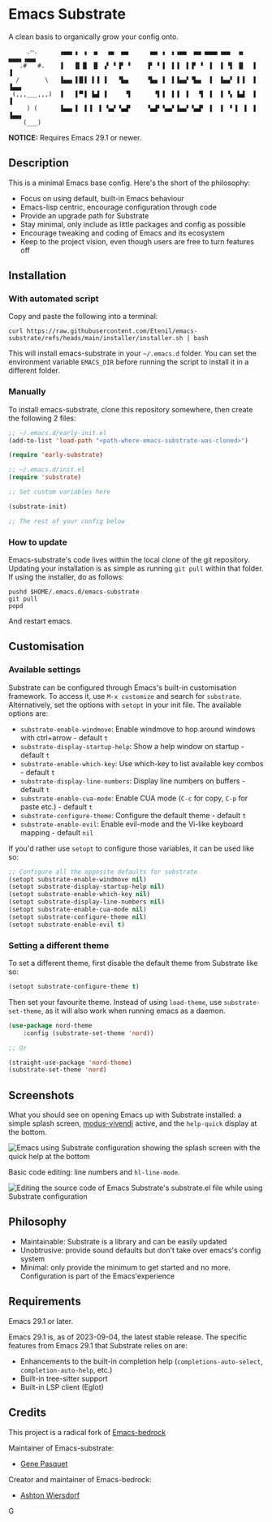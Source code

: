 # Emacs Substrate

A clean basis to organically grow your config onto.

```
     .⌒.      ▗▄▄▖▗  ▖ ▗▖  ▗▄  ▄▄      ▄▄ ▗  ▖▗▄▄  ▄▄ ▄▄▄▖▗▄▄  ▗▖ ▄▄▄▖▗▄▄▖
   .#   #.    ▐   ▐▌▐▌ ▐▌ ▗▘ ▘▐▘ ▘    ▐▘ ▘▐  ▌▐  ▌▐▘ ▘ ▐  ▐ ▝▌ ▐▌  ▐  ▐
  /       \   ▐▄▄▖▐▐▌▌ ▌▐ ▐   ▝▙▄     ▝▙▄ ▐  ▌▐▄▄▘▝▙▄  ▐  ▐▄▄▘ ▌▐  ▐  ▐▄▄▖
 (,,,___,,,)  ▐   ▐▝▘▌ ▙▟ ▐     ▝▌      ▝▌▐  ▌▐  ▌  ▝▌ ▐  ▐ ▝▖ ▙▟  ▐  ▐
     ) (      ▐▄▄▖▐  ▌▐  ▌ ▚▄▘▝▄▟▘    ▝▄▟▘▝▄▄▘▐▄▄▘▝▄▟▘ ▐  ▐  ▘▐  ▌ ▐  ▐▄▄▖
    (___)
```

**NOTICE:** Requires Emacs 29.1 or newer.

## Description

This is a minimal Emacs base config. Here's the short of the philosophy:

 - Focus on using default, built-in Emacs behaviour
 - Emacs-lisp centric, encourage configuration through code
 - Provide an upgrade path for Substrate
 - Stay minimal, only include as little packages and config as possible
 - Encourage tweaking and coding of Emacs and its ecosystem
 - Keep to the project vision, even though users are free to turn features off

## Installation

### With automated script

Copy and paste the following into a terminal:

```
curl https://raw.githubusercontent.com/Etenil/emacs-substrate/refs/heads/main/installer/installer.sh | bash
```

This will install emacs-substrate in your `~/.emacs.d` folder. You can set the environment variable `EMACS_DIR` before running the script to install it in a different folder.

### Manually

To install emacs-substrate, clone this repository somewhere, then create the following 2 files:

```lisp
;; ~/.emacs.d/early-init.el
(add-to-list 'load-path "<path-where-emacs-substrate-was-cloned>")

(require 'early-substrate)
```

```lisp
;; ~/.emacs.d/init.el
(require 'substrate)

;; Set custom variables here

(substrate-init)

;; The rest of your config below
```

### How to update

Emacs-substrate's code lives within the local clone of the git repository. Updating your installation is as simple as running `git pull` within that folder. If using the installer, do as follows:

```
pushd $HOME/.emacs.d/emacs-substrate
git pull
popd
```

And restart emacs.

## Customisation

### Available settings

Substrate can be configured through Emacs's built-in customisation framework. To access it, use `M-x customize` and search for `substrate`. Alternatively, set the options with `setopt` in your init file. The available options are:

- `substrate-enable-windmove`: Enable windmove to hop around windows with ctrl+arrow - default `t`
- `substrate-display-startup-help`: Show a help window on startup - default `t`
- `substrate-enable-which-key`: Use which-key to list available key combos - default `t`
- `substrate-display-line-numbers`: Display line numbers on buffers - default `t`
- `substrate-enable-cua-mode`: Enable CUA mode (`C-c` for copy, `C-p` for paste etc.) - default `t`
- `substrate-configure-theme`: Configure the default theme - default `t`
- `substrate-enable-evil`: Enable evil-mode and the Vi-like keyboard mapping - default `nil`

If you'd rather use `setopt` to configure those variables, it can be used like so:

```lisp
;; Configure all the opposite defaults for substrate
(setopt substrate-enable-windmove nil)
(setopt substrate-display-startup-help nil)
(setopt substrate-enable-which-key nil)
(setopt substrate-display-line-numbers nil)
(setopt substrate-enable-cua-mode nil)
(setopt substrate-configure-theme nil)
(setopt substrate-enable-evil t)
```

### Setting a different theme

To set a different theme, first disable the default theme from Substrate like so:

```lisp
(setopt substrate-configure-theme t)
```

Then set your favourite theme. Instead of using `load-theme`, use `substrate-set-theme`, as it will also work when running emacs as a daemon.

```lisp
(use-package nord-theme
	:config (substrate-set-theme 'nord))

;; Or

(straight-use-package 'nord-theme)
(substrate-set-theme 'nord)
```

## Screenshots

What you should see on opening Emacs up with Substrate installed: a simple splash screen, [modus-vivendi](https://protesilaos.com/emacs/modus-themes) active, and the `help-quick` display at the bottom.

![Emacs using Substrate configuration showing the splash screen with the quick help at the bottom](screenshots/substrate-home-screen.png)

Basic code editing: line numbers and `hl-line-mode`.

![Editing the source code of Emacs Substrate's substrate.el file while using Substrate configuration](screenshots/substrate-editing.png)

## Philosophy

- Maintainable: Substrate is a library and can be easily updated
- Unobtrusive: provide sound defaults but don't take over emacs's config system
- Minimal: only provide the minimum to get started and no more. Configuration is part of the Emacs'experience

## Requirements

Emacs 29.1 or later.

Emacs 29.1 is, as of 2023-09-04, the latest stable release. The specific features from Emacs 29.1 that Substrate relies on are:

 - Enhancements to the built-in completion help (`completions-auto-select`, `completion-auto-help`, etc.)
 - Built-in tree-sitter support
 - Built-in LSP client (Eglot)

## Credits

This project is a radical fork of [Emacs-bedrock](https://codeberg.org/ashton314/emacs-bedrock)

Maintainer of Emacs-substrate:

- [Gene Pasquet](https://github.com/Etenil)

Creator and maintainer of Emacs-bedrock:

 - [Ashton Wiersdorf](https://lambdaland.org)

G
